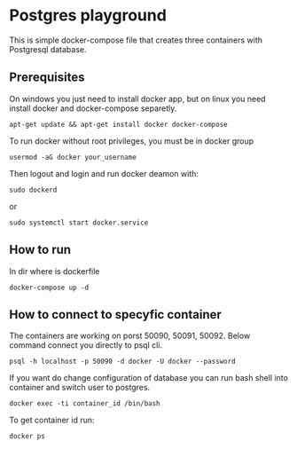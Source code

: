 # Postgres playground

This is simple docker-compose file that creates three containers with Postgresql database.
## Prerequisites

On windows you just need to install docker app, but on linux you need install docker and docker-compose separetly.

    apt-get update && apt-get install docker docker-compose 

To run docker without root privileges, you must be in docker group

    usermod -aG docker your_username

Then logout and login and run docker deamon with: 

    sudo dockerd 
or

    sudo systemctl start docker.service

## How to run

In dir where is dockerfile 
    
    docker-compose up -d 

## How to connect to specyfic container 

The containers are working on porst 50090, 50091, 50092. Below command connect you directly to psql cli. 

    psql -h localhost -p 50090 -d docker -U docker --password

If you want do change configuration of database you can run bash shell into container and switch user to postgres.

    docker exec -ti container_id /bin/bash 

To get container id run:

    docker ps
